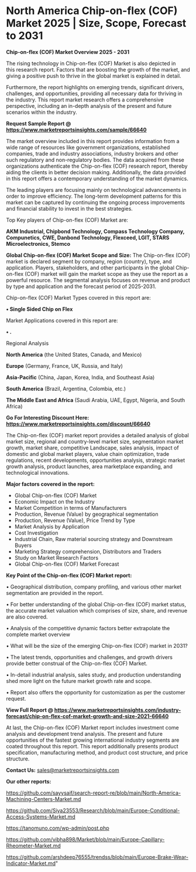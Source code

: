# North America Chip-on-flex (COF) Market 2025 | Size, Scope, Forecast to 2031

<Strong> Chip-on-flex (COF) Market Overview 2025 - 2031</strong>

The rising technology in Chip-on-flex (COF) Market is also depicted in this research report. Factors that are boosting the growth of the market, and giving a positive push to thrive in the global market is explained in detail.

Furthermore, the report highlights on emerging trends, significant drivers, challenges, and opportunities, providing all necessary data for thriving in the industry. This report market research offers a comprehensive perspective, including an in-depth analysis of the present and future scenarios within the industry.

<strong>Request Sample Report @ <a href=https://www.marketreportsinsights.com/sample/66640>https://www.marketreportsinsights.com/sample/66640</a></strong>

The market overview included in this report provides information from a wide range of resources like government organizations, established companies, trade and industry associations, industry brokers and other such regulatory and non-regulatory bodies. The data acquired from these organizations authenticate the Chip-on-flex (COF) research report, thereby aiding the clients in better decision making. Additionally, the data provided in this report offers a contemporary understanding of the market dynamics.

The leading players are focusing mainly on technological advancements in order to improve efficiency. The long-term development patterns for this market can be captured by continuing the ongoing process improvements and financial stability to invest in the best strategies.

Top Key players of Chip-on-flex (COF) Market are:

<strong>AKM Industrial, Chipbond Technology, Compass Technology Company, Compunetics, CWE, Danbond Technology, Flexceed, LGIT, STARS Microelectronics, Stemco</strong>

<strong><b>Global Chip-on-flex (COF) Market Scope and Size:</b></strong>
The Chip-on-flex (COF) market is declared segment by company, region (country), type, and application. Players, stakeholders, and other participants in the global Chip-on-flex (COF) market will gain the market scope as they use the report as a powerful resource. The segmental analysis focuses on revenue and product by type and application and the forecast period of 2025-2031.

Chip-on-flex (COF) Market Types covered in this report are:

<strong>• Single Sided Chip on Flex</strong>

Market Applications covered in this report are:

<strong>• .</strong> 

Regional Analysis

<strong>North America</strong> (the United States, Canada, and Mexico)

<strong>Europe</strong> (Germany, France, UK, Russia, and Italy)

<strong>Asia-Pacific</strong> (China, Japan, Korea, India, and Southeast Asia)

<strong>South America</strong> (Brazil, Argentina, Colombia, etc.)

<strong>The Middle East and Africa</strong> (Saudi Arabia, UAE, Egypt, Nigeria, and South Africa)

<strong>Go For Interesting Discount Here: <a href=https://www.marketreportsinsights.com/discount/66640>https://www.marketreportsinsights.com/discount/66640</a></strong>

The Chip-on-flex (COF) market report provides a detailed analysis of global market size, regional and country-level market size, segmentation market growth, market share, competitive Landscape, sales analysis, impact of domestic and global market players, value chain optimization, trade regulations, recent developments, opportunities analysis, strategic market growth analysis, product launches, area marketplace expanding, and technological innovations.

<strong><b>Major factors covered in the report:</b></strong>
<ul>
  <li>Global Chip-on-flex (COF) Market </li>
  <li>Economic Impact on the Industry</li>
  <li>Market Competition in terms of Manufacturers</li>
  <li>Production, Revenue (Value) by geographical segmentation</li>
  <li>Production, Revenue (Value), Price Trend by Type</li>
  <li>Market Analysis by Application</li>
  <li>Cost Investigation</li>
  <li>Industrial Chain, Raw material sourcing strategy and Downstream Buyers</li>
  <li>Marketing Strategy comprehension, Distributors and Traders</li>
  <li>Study on Market Research Factors</li>
  <li>Global Chip-on-flex (COF) Market Forecast</li>
</ul>

<strong><b>Key Point of the Chip-on-flex (COF) Market report:</b></strong>

• Geographical distribution, company profiling, and various other market segmentation are provided in the report.

• For better understanding of the global Chip-on-flex (COF) market status, the accurate market valuation which comprises of size, share, and revenue are also covered.

• Analysis of the competitive dynamic factors better extrapolate the complete market overview

• What will be the size of the emerging Chip-on-flex (COF) market in 2031?

• The latest trends, opportunities and challenges, and growth drivers provide better construal of the Chip-on-flex (COF) Market.

• In-detail industrial analysis, sales study, and production understanding shed more light on the future market growth rate and scope.

• Report also offers the opportunity for customization as per the customer request.

<strong><b>View Full Report @ <a href=https://www.marketreportsinsights.com/industry-forecast/chip-on-flex-cof-market-growth-and-size-2021-66640>https://www.marketreportsinsights.com/industry-forecast/chip-on-flex-cof-market-growth-and-size-2021-66640</a></b></strong>


At last, the Chip-on-flex (COF) Market report includes investment come analysis and development trend analysis. The present and future opportunities of the fastest growing international industry segments are coated throughout this report. This report additionally presents product specification, manufacturing method, and product cost structure, and price structure.

<strong>Contact Us:</strong>
sales@marketreportsinsights.com

<strong>Our other reports:</strong>

<a href=https://github.com/sayysaif/search-report-re/blob/main/North-America-Machining-Centers-Market.md>https://github.com/sayysaif/search-report-re/blob/main/North-America-Machining-Centers-Market.md</a>

<a href=https://github.com/Siya23553/Research/blob/main/Europe-Conditional-Access-Systems-Market.md>https://github.com/Siya23553/Research/blob/main/Europe-Conditional-Access-Systems-Market.md</a>

<a href=https://tanomuno.com/wp-admin/post.php>https://tanomuno.com/wp-admin/post.php</a>

<a href=https://github.com/vibha898/Market/blob/main/Europe-Capillary-Rheometer-Market.md>https://github.com/vibha898/Market/blob/main/Europe-Capillary-Rheometer-Market.md</a>

<a href=https://github.com/arshdeep76555/trendss/blob/main/Europe-Brake-Wear-Indicator-Market.md>https://github.com/arshdeep76555/trendss/blob/main/Europe-Brake-Wear-Indicator-Market.md</a>"
